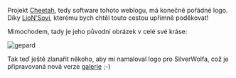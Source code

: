 <!-- dcterms:identifier = riderweblog#15 -->
<!-- dcterms:title = Konečně pořádné logo! -->
<!-- np9:categoryId = 2 -->
<!-- x4w:category = Lidé a jiná zvěř -->
<!-- np9:authorId = 1 -->
<!-- np9:authorEmail = michal.valasek@altairis.cz -->
<!-- dcterms:creator = Michal Altair Valášek -->
<!-- dcterms:created = 2003-02-21T05:30:39+01:00 -->
<!-- dcterms:dateAccepted = 2003-02-21T05:30:39+01:00 -->

Projekt [Cheetah](/AboutCheetah.aspx), tedy software tohoto weblogu, má konečně pořádné logo. Díky [LioN'Sovi](http://www.tigress.com/lions/), kterému bych chtěl touto cestou upřímně poděkovat!

Mimochodem, tady je jeho původní obrázek v celé své kráse:

![gepard](/files/cheetah.gif)

Tak teď ještě zlanařit někoho, aby mi namaloval logo pro SilverWolfa, což je připravovaná nová verze [galerie](http://gallery.rider.cz/) ;-)